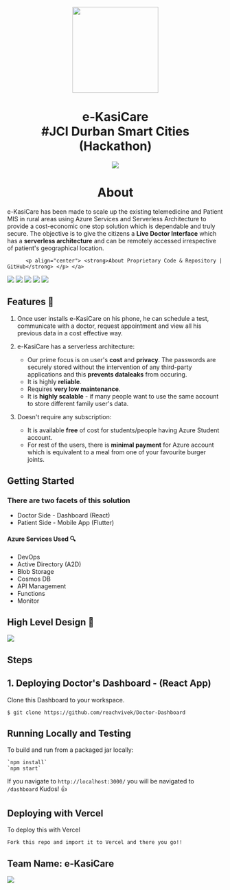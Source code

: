 <p align="center"><img src="https://github.com/reachvivek/Doctor-Dashboard/blob/master/src/images/logos/logo.png?raw=true" width="200" height="200"></p>

<h1 align="center">e-KasiCare </br>#JCI Durban Smart Cities (Hackathon) </H1>
<p align="center">
   <a target="_blank" href="https://www.hackerearth.com/challenges/hackathon/microsoft-azure-champions-league-hack-1/">
        <img src="https://img.shields.io/badge/Challenge-HackerEarth-green.svg?style=for-the-badge&logo=hackerearth" />
   </a>
</p>

<h1 align="center">About</H1>

e-KasiCare has been made to scale up the existing telemedicine and Patient MIS in rural areas using Azure Services and Serverless Architecture to provide a cost-economic one stop solution which is dependable and truly secure. The objective is to give the citizens a **Live Doctor Interface** which has a **serverless architecture** and can be remotely accessed irrespective of patient's geographical location. 


          <p align="center"> <strong>About Proprietary Code & Repository | GitHub</strong> </p> </a> 
          
![](Banner.png)
![](Preview.png)
![](dashboard.png)
![](chat.png)
![](profile.png)

## Features 💬
1. Once user installs e-KasiCare on his phone, he can schedule a test, communicate with a doctor, request appointment and view all his previous data in a cost effective way.

2. e-KasiCare has a serverless architecture:

     * Our prime focus is on user's **cost** and **privacy**. The passwords are securely stored without the intervention of any third-party applications and this **prevents dataleaks** from occuring.
     * It is highly **reliable**.
     * Requires **very low maintenance**.
     * It is **highly scalable** - if many people want to use the same account to store different family user's data.

3. Doesn't require any subscription:

    * It is available **free** of cost for students/people having Azure Student account.
    * For rest of the users, there is **minimal payment** for Azure account which is equivalent to a meal from one of your favourite burger joints.

## Getting Started

### There are two facets of this solution
* Doctor Side - Dashboard (React)
* Patient Side - Mobile App (Flutter)

#### Azure Services Used 🔍
* DevOps
* Active Directory (A2D)
* Blob Storage
* Cosmos DB
* API Management
* Functions
* Monitor

## High Level Design 📜  
![](TechStack.png)

## Steps 
## 1. Deploying Doctor's Dashboard - (React App)
Clone this Dashboard to your workspace. 

`$ git clone https://github.com/reachvivek/Doctor-Dashboard`

## Running Locally and Testing
To build and run from a packaged jar locally:
```
`npm install`
`npm start`
```

If you navigate to `http://localhost:3000/` you will be navigated to `/dashboard` Kudos! 👍


## Deploying with Vercel
To deploy this with Vercel
```
Fork this repo and import it to Vercel and there you go!!
```
	
## Team Name: e-KasiCare
![](Team.png)
